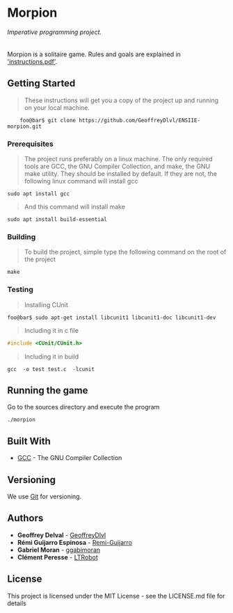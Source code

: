 # Morpion

*Imperative programming project.*<br /><br />   
Morpion is a solitaire game. Rules and goals are explained in ['instructions.pdf'](doc/instructions.pdf).

## Getting Started

>These instructions will get you a copy of the project up and running on your local machine.

```console
    foo@bar$ git clone https://github.com/GeoffreyDlvl/ENSIIE-morpion.git
```

### Prerequisites

>The project runs preferably on a linux machine. The only required tools are GCC, the GNU Compiler Collection, and make, the GNU make utility. They should be installed by default. If they are not, the following linux command will install gcc

```
sudo apt install gcc
```

>And this command will install make

```
sudo apt install build-essential
```

### Building

>To build the project, simple type the following command on the root of the project

```
make
```
### Testing

> Installing CUnit

```console
foo@bar$ sudo apt-get install libcunit1 libcunit1-doc libcunit1-dev
```

> Including it in c file

```c
#include <CUnit/CUnit.h>
```
> Including it in build


```console
gcc  -o test test.c  -lcunit
```


## Running the game

Go to the sources directory and execute the program

```
./morpion
```

## Built With

* [GCC](http://gcc.gnu.org) - The GNU Compiler Collection

## Versioning

We use [Git](http://git-scm.com) for versioning. 

## Authors

* **Geoffrey Delval** - [GeoffreyDlvl](https://github.com/GeoffreyDlvl)
* **Rémi Guijarro Espinosa** - [Remi-Guijarro](https://github.com/Remi-Guijarro)
* **Gabriel Moran** - [ggabimoran](https://github.com/ggabimoran)
* **Clément Peresse** - [LTRobot](https://github.com/LTRobot)

## License

This project is licensed under the MIT License - see the LICENSE.md file for details


